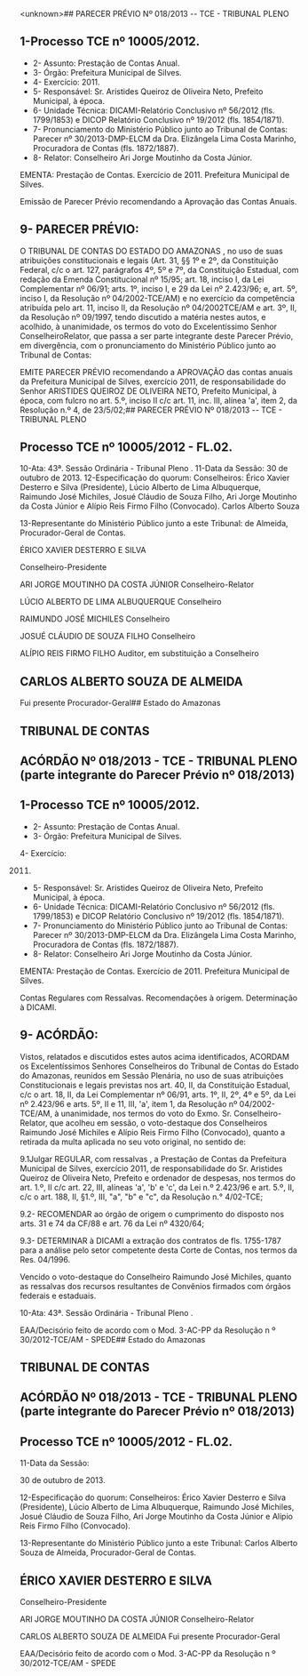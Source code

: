&lt;unknown&gt;## PARECER PRÉVIO Nº 018/2013 -- TCE - TRIBUNAL PLENO

## 1-Processo TCE nº 10005/2012.

- 2- Assunto: Prestação de Contas Anual.
- 3- Órgão: Prefeitura Municipal de Silves.
- 4- Exercício: 2011.
- 5- Responsável: Sr. Aristides Queiroz de Oliveira Neto, Prefeito Municipal, à época.
- 6- Unidade Técnica: DICAMI-Relatório Conclusivo nº 56/2012 (fls. 1799/1853) e DICOP Relatório Conclusivo nº 19/2012 (fls. 1854/1871).
- 7-  Pronunciamento  do Ministério Público  junto  ao Tribunal  de Contas: Parecer  nº 30/2013-DMP-ELCM da Dra. Elizângela Lima Costa Marinho, Procuradora de Contas (fls. 1872/1887).
- 8- Relator: Conselheiro Ari Jorge Moutinho da Costa Júnior.

EMENTA: Prestação  de  Contas.  Exercício  de  2011. Prefeitura Municipal de Silves.

Emissão de Parecer Prévio recomendando a Aprovação das Contas Anuais.

## 9- PARECER PRÉVIO:

O TRIBUNAL DE CONTAS DO ESTADO DO AMAZONAS ,  no  uso  de  suas atribuições constitucionais e legais (Art. 31, §§ 1º e 2º, da Constituição Federal, c/c o art. 127,  parágrafos  4º,  5º  e  7º,  da  Constituição  Estadual,  com  redação  da  Emenda Constitucional nº 15/95; art. 18, inciso I, da Lei Complementar nº 06/91; arts. 1º, inciso I, e 29  da  Lei  nº  2.423/96;  e,  art.  5º,  inciso  I,  da  Resolução  nº  04/2002-TCE/AM)  e  no exercício  da  competência  atribuída  pelo  art.  11,  inciso  II,  da  Resolução  nº  04/2002TCE/AM e art. 3º, II, da Resolução nº 09/1997, tendo discutido a matéria nestes autos, e acolhido,  à  unanimidade,  os  termos  do  voto  do  Excelentíssimo  Senhor  ConselheiroRelator, que passa a ser parte integrante deste Parecer Prévio, em divergência, com o pronunciamento do Ministério Público junto ao Tribunal de Contas:

EMITE  PARECER  PRÉVIO recomendando  a APROVAÇÃO das  contas anuais da Prefeitura Municipal de Silves, exercício 2011, de responsabilidade do Senhor ARISTIDES QUEIROZ DE OLIVEIRA NETO, Prefeito  Municipal, à época, com fulcro no art. 5.º, inciso II c/c art. 11, inc. III, alínea 'a', item 2, da Resolução n.º 4, de 23/5/02;## PARECER PRÉVIO Nº 018/2013 -- TCE - TRIBUNAL PLENO

## Processo TCE nº 10005/2012 - FL.02.

10-Ata: 43ª. Sessão Ordinária - Tribunal Pleno . 11-Data da Sessão: 30 de outubro de 2013. 12-Especificação do quorum: Conselheiros: Érico Xavier Desterro e Silva (Presidente), Lúcio Alberto  de Lima Albuquerque, Raimundo  José  Michiles, Josué Cláudio de Souza Filho, Ari Jorge Moutinho da Costa Júnior e Alípio Reis Firmo Filho (Convocado). Carlos Alberto Souza

13-Representante do Ministério Público junto a este Tribunal: de Almeida, Procurador-Geral de Contas.

ÉRICO XAVIER DESTERRO E SILVA

Conselheiro-Presidente

ARI JORGE MOUTINHO DA COSTA JÚNIOR Conselheiro-Relator

LÚCIO ALBERTO DE LIMA ALBUQUERQUE Conselheiro

RAIMUNDO JOSÉ MICHILES Conselheiro

JOSUÉ CLÁUDIO DE SOUZA FILHO Conselheiro

ALÍPIO REIS FIRMO FILHO Auditor, em substituição a Conselheiro

## CARLOS ALBERTO SOUZA DE ALMEIDA

Fui presente Procurador-Geral## Estado do Amazonas

## TRIBUNAL DE CONTAS

## ACÓRDÃO Nº 018/2013 -  TCE - TRIBUNAL PLENO (parte integrante do Parecer Prévio nº 018/2013)

## 1-Processo TCE nº 10005/2012.

- 2- Assunto: Prestação de Contas Anual.
- 3- Órgão: Prefeitura Municipal de Silves.

4- Exercício:

2011.

- 5- Responsável: Sr. Aristides Queiroz de Oliveira Neto, Prefeito Municipal, à época.
- 6- Unidade Técnica: DICAMI-Relatório Conclusivo nº 56/2012 (fls. 1799/1853) e DICOP Relatório Conclusivo nº 19/2012 (fls. 1854/1871).
- 7-  Pronunciamento  do  Ministério  Público  junto  ao  Tribunal  de  Contas: Parecer  nº 30/2013-DMP-ELCM  da Dra. Elizângela Lima Costa  Marinho, Procuradora de Contas (fls. 1872/1887).
- 8- Relator: Conselheiro Ari Jorge Moutinho da Costa Júnior.

EMENTA: Prestação  de  Contas.  Exercício  de  2011. Prefeitura Municipal de Silves.

Contas  Regulares com  Ressalvas. Recomendações  à origem. Determinação à DICAMI.

## 9- ACÓRDÃO:

Vistos,  relatados  e  discutidos  estes  autos  acima  identificados,  ACORDAM  os Excelentíssimos Senhores  Conselheiros  do  Tribunal  de  Contas  do  Estado  do  Amazonas, reunidos em Sessão Plenária, no uso de suas atribuições Constitucionais e legais previstas nos art. 40, II, da Constituição Estadual, c/c o art. 18, II, da Lei Complementar nº 06/91, arts. 1º,  II,  2º,  4º  e  5º,  da  Lei  nº  2.423/96  e  arts.  5º,  II  e  11,  III,  'a',  item  1,  da  Resolução  nº 04/2002-TCE/AM,  à  unanimidade,  nos  termos  do  voto  do  Exmo.  Sr.  Conselheiro-Relator, que acolheu em sessão, o voto-destaque dos Conselheiros Raimundo José Michiles e Alípio Reis Firmo Filho (Convocado), quanto a retirada  da multa aplicada no seu voto original,  no sentido de:

9.1Julgar REGULAR, com ressalvas ,  a  Prestação  de  Contas  da  Prefeitura Municipal de Silves, exercício 2011, de responsabilidade do Sr. Aristides Queiroz de Oliveira Neto, Prefeito e ordenador de despesas, nos termos do art. 1.º, II c/c art. 22, III, alíneas 'a', 'b' e 'c', da Lei n.º 2.423/96 e art. 5.º, II, c/c o art. 188, II, §1.º, III, "a", "b" e "c", da Resolução n.° 4/02-TCE;

9.2- RECOMENDAR ao órgão de origem o cumprimento do disposto nos arts. 31 e 74 da CF/88 e art. 76 da Lei nº 4320/64;

9.3- DETERMINAR à DICAMI a extração dos contratos de fls. 1755-1787 para a análise pelo setor competente desta Corte de Contas, nos termos da Res. 04/1996.

Vencido  o  voto-destaque  do  Conselheiro  Raimundo  José  Michiles,  quanto  as ressalvas dos recursos resultantes de Convênios firmados com órgãos federais e estaduais.

10-Ata: 43ª. Sessão Ordinária - Tribunal Pleno .

EAA/Decisório feito de acordo com o Mod. 3-AC-PP da Resolução n º 30/2012-TCE/AM - SPEDE## Estado do Amazonas

## TRIBUNAL DE CONTAS

## ACÓRDÃO Nº 018/2013 -  TCE - TRIBUNAL PLENO (parte integrante do Parecer Prévio nº 018/2013)

## Processo TCE nº 10005/2012 - FL.02.

11-Data da Sessão:

30 de outubro de 2013.

12-Especificação  do  quorum: Conselheiros:  Érico  Xavier  Desterro  e  Silva  (Presidente), Lúcio Alberto de Lima Albuquerque, Raimundo José Michiles, Josué Cláudio de Souza Filho, Ari Jorge Moutinho da Costa Júnior e Alípio Reis Firmo Filho (Convocado).

13-Representante do Ministério Público junto a este Tribunal: Carlos Alberto Souza de Almeida, Procurador-Geral de Contas.

## ÉRICO XAVIER DESTERRO E SILVA

Conselheiro-Presidente

ARI JORGE MOUTINHO DA COSTA JÚNIOR Conselheiro-Relator

CARLOS ALBERTO SOUZA DE ALMEIDA Fui presente Procurador-Geral

EAA/Decisório feito de acordo com o Mod. 3-AC-PP da Resolução n º 30/2012-TCE/AM - SPEDE